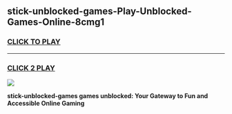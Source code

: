 
## stick-unblocked-games-Play-Unblocked-Games-Online-8cmg1
<h3>
<a href="https://premium76.site?title=stick-unblocked-games&ref=24A">CLICK TO PLAY</a></h3>
<hr>

<h3>
<a href="https://premium76.site?title=stick-unblocked-games&ref=24A">CLICK 2 PLAY</a>
  
</h3>

<a href="https://premium76.site?title=stick-unblocked-games&ref=24A"><img src="https://clearcache.store/games.png"></a>


**stick-unblocked-games games unblocked: Your Gateway to Fun and Accessible Online Gaming**
